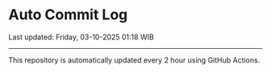 # Auto Commit Log

Last updated: Friday, 03-10-2025 01:18 WIB

---

This repository is automatically updated every 2 hour using GitHub Actions.
